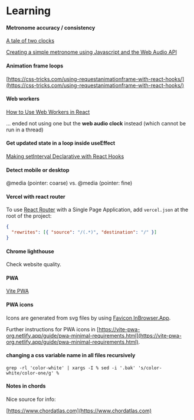 # Learning

#### Metronome accuracy / consistency

[A tale of two clocks](https://web.dev/articles/audio-scheduling)

[Creating a simple metronome using Javascript and the Web Audio API](https://grantjam.es/creating-a-simple-metronome-using-javascript-and-the-web-audio-api/)

#### Animation frame loops

[https://css-tricks.com/using-requestanimationframe-with-react-hooks/](https://css-tricks.com/using-requestanimationframe-with-react-hooks/)

#### Web workers

[How to Use Web Workers in React](https://plainenglish.io/blog/web-worker-in-react)

... ended not using one but the **web audio clock** instead (which cannot be run in a thread)

#### Get updated state in a loop inside useEffect

[Making setInterval Declarative with React Hooks](https://overreacted.io/making-setinterval-declarative-with-react-hooks/)

#### Detect mobile or desktop

@media (pointer: coarse)
vs.
@media (pointer: fine)

#### Vercel with react router

To use [React Router](https://reactrouter.com/en/main) with a Single Page Application, add `vercel.json` at the root of the project:

```json
{
  "rewrites": [{ "source": "/(.*)", "destination": "/" }]
}
```

#### Chrome lighthouse

Check website quality.

#### PWA

[Vite PWA](https://vite-pwa-org.netlify.app/guide/)

#### PWA icons

Icons are generated from svg files by using [Favicon InBrowser.App](https://favicon.inbrowser.app/tools/favicon-generator).

Further instructions for PWA icons in [https://vite-pwa-org.netlify.app/guide/pwa-minimal-requirements.html](https://vite-pwa-org.netlify.app/guide/pwa-minimal-requirements.html).

#### changing a css variable name in all files recursively

```
grep -rl 'color-white' | xargs -I % sed -i '.bak' 's/color-white/color-one/g' %
```

#### Notes in chords

Nice source for info:

[https://www.chordatlas.com](https://www.chordatlas.com)
